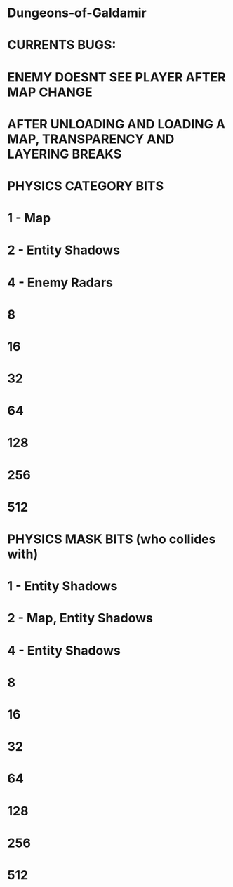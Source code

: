 # Dungeons-of-Galdamir
#
# CURRENTS BUGS:
# 
# ENEMY DOESNT SEE PLAYER AFTER MAP CHANGE
# AFTER UNLOADING AND LOADING A MAP, TRANSPARENCY AND LAYERING BREAKS
#
#
#
#
#
#
#
#
# PHYSICS CATEGORY BITS
# 1 - Map
# 2 - Entity Shadows
# 4 - Enemy Radars
# 8
# 16
# 32
# 64
# 128
# 256
# 512
#
#
#
# PHYSICS MASK BITS (who collides with)
# 1 - Entity Shadows
# 2 - Map, Entity Shadows
# 4 - Entity Shadows
# 8
# 16
# 32
# 64
# 128
# 256
# 512